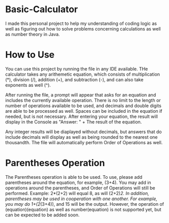 # Basic-Calculator

I made this personal project to help my understanding of coding logic as well as figuring out how to solve problems concerning calculations as well as number theory in Java.

# How to Use

You can use this project by running the file in any IDE available. THe calculator takes any arithemetic equation, which consists of multiplication (*), division (/), addition (+), and subtraction (-), and can also take exponents as well (^).

After running the file, a prompt will appear that asks for an equation and includes the currently available operation. There is no limit to the length or number of operations available to be used, and decimals and double digits are able to be processed as well. Spaces can be included in the equation if needed, but is not necessary. 
After entering your equation, the result will display in the Console as "Answer: " + The result of the equation. 

Any integer results will be diaplayed without decimals, but answers that do include decimals will display as well as being rounded to the nearest one thousandth. 
The file will automatically perform Order of Operations as well.

# Parentheses Operation

The Parentheses operation is able to be used. To use, please add parentheses around the equation, for example, (3+4). 
You may add in operations around the parentheses, and Order of Operations will still be performed. Example: 2*(2+2) will equal 8, as will (2+2)*2. In addition, parentheses may be used in cooperation with one another. For example, you may do 1+(2*(3+4)), and 15 will be the output. 
However, the operation of (equation)(equation) as well as number(equation) is not supported yet, but can be expected to be added soon.
